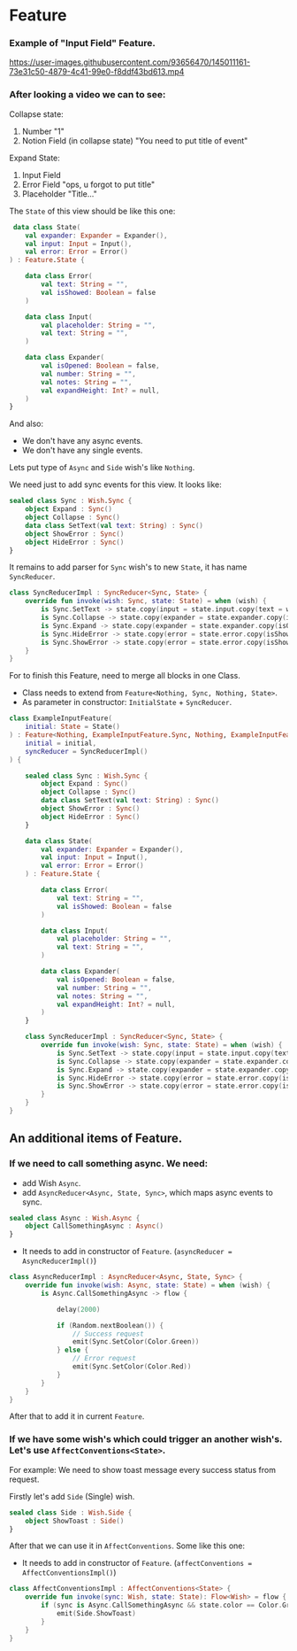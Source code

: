 # Feature

### Example of "Input Field" Feature.

https://user-images.githubusercontent.com/93656470/145011161-73e31c50-4879-4c41-99e0-f8ddf43bd613.mp4

### After looking a video we can to see:

Collapse state:

1) Number "1"
2) Notion Field (in collapse state) "You need to put title of event"

Expand State:

1) Input Field
2) Error Field "ops, u forgot to put title"
3) Placeholder "Title..."

The `State` of this view should be like this one:

```kotlin
 data class State(
    val expander: Expander = Expander(),
    val input: Input = Input(),
    val error: Error = Error()
) : Feature.State {

    data class Error(
        val text: String = "",
        val isShowed: Boolean = false
    )

    data class Input(
        val placeholder: String = "",
        val text: String = "",
    )

    data class Expander(
        val isOpened: Boolean = false,
        val number: String = "",
        val notes: String = "",
        val expandHeight: Int? = null,
    )
}
```

And also:

- We don't have any async events.
- We don't have any single events.

Lets put type of `Async` and `Side` wish's like `Nothing`.

We need just to add sync events for this view. It looks like:

```kotlin
sealed class Sync : Wish.Sync {
    object Expand : Sync()
    object Collapse : Sync()
    data class SetText(val text: String) : Sync()
    object ShowError : Sync()
    object HideError : Sync()
}
```

It remains to add parser for `Sync` wish's to new `State`, it has name `SyncReducer`.

```kotlin
class SyncReducerImpl : SyncReducer<Sync, State> {
    override fun invoke(wish: Sync, state: State) = when (wish) {
        is Sync.SetText -> state.copy(input = state.input.copy(text = wish.text))
        is Sync.Collapse -> state.copy(expander = state.expander.copy(isOpened = false))
        is Sync.Expand -> state.copy(expander = state.expander.copy(isOpened = true))
        is Sync.HideError -> state.copy(error = state.error.copy(isShowed = false))
        is Sync.ShowError -> state.copy(error = state.error.copy(isShowed = true))
    }
}
```

For to finish this Feature, need to merge all blocks in one Class.

- Class needs to extend from `Feature<Nothing, Sync, Nothing, State>`.
- As parameter in constructor: `InitialState` + `SyncReducer`.

```kotlin
class ExampleInputFeature(
    initial: State = State()
) : Feature<Nothing, ExampleInputFeature.Sync, Nothing, ExampleInputFeature.State>(
    initial = initial,
    syncReducer = SyncReducerImpl()
) {

    sealed class Sync : Wish.Sync {
        object Expand : Sync()
        object Collapse : Sync()
        data class SetText(val text: String) : Sync()
        object ShowError : Sync()
        object HideError : Sync()
    }

    data class State(
        val expander: Expander = Expander(),
        val input: Input = Input(),
        val error: Error = Error()
    ) : Feature.State {

        data class Error(
            val text: String = "",
            val isShowed: Boolean = false
        )

        data class Input(
            val placeholder: String = "",
            val text: String = "",
        )

        data class Expander(
            val isOpened: Boolean = false,
            val number: String = "",
            val notes: String = "",
            val expandHeight: Int? = null,
        )
    }

    class SyncReducerImpl : SyncReducer<Sync, State> {
        override fun invoke(wish: Sync, state: State) = when (wish) {
            is Sync.SetText -> state.copy(input = state.input.copy(text = wish.text))
            is Sync.Collapse -> state.copy(expander = state.expander.copy(isOpened = false))
            is Sync.Expand -> state.copy(expander = state.expander.copy(isOpened = true))
            is Sync.HideError -> state.copy(error = state.error.copy(isShowed = false))
            is Sync.ShowError -> state.copy(error = state.error.copy(isShowed = true))
        }
    }
}

```

## An additional items of Feature.

### If we need to call something async. We need:

- add Wish `Async`.
- add `AsyncReducer<Async, State, Sync>`, which maps async events to sync.

```kotlin
sealed class Async : Wish.Async {
    object CallSomethingAsync : Async()
}
```

- It needs to add in constructor of `Feature`. (`asyncReducer = AsyncReducerImpl()`)

```kotlin
class AsyncReducerImpl : AsyncReducer<Async, State, Sync> {
    override fun invoke(wish: Async, state: State) = when (wish) {
        is Async.CallSomethingAsync -> flow {

            delay(2000)

            if (Random.nextBoolean()) {
                // Success request
                emit(Sync.SetColor(Color.Green))
            } else {
                // Error request
                emit(Sync.SetColor(Color.Red))
            }
        }
    }
}
```

After that to add it in current `Feature`.

### If we have some wish's which could trigger an another wish's. Let's use `AffectConventions<State>`.

For example: We need to show toast message every success status from request.

Firstly let's add `Side` (Single) wish.

```kotlin
sealed class Side : Wish.Side {
    object ShowToast : Side()
}
```

After that we can use it in `AffectConventions`. Some like this one:
 - It needs to add in constructor of `Feature`. (`affectConventions = AffectConventionsImpl()`)
```kotlin
class AffectConventionsImpl : AffectConventions<State> {
    override fun invoke(sync: Wish, state: State): Flow<Wish> = flow {
        if (sync is Async.CallSomethingAsync && state.color == Color.Green) {
            emit(Side.ShowToast)
        }
    }
}
```


